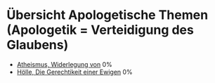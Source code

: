 ﻿<!--t Apologetik t-->
<!--d  d-->

#  Übersicht Apologetische Themen (Apologetik = Verteidigung des Glaubens)
- [Atheismus, Widerlegung von](apologetik/wie-man-atheismus-widerlegt-und-theismus-verteidigt) 0%
- [Hölle, Die Gerechtikeit einer Ewigen](apologetik/die-gerechtigkeit-der-ewigen-strafe) 0%